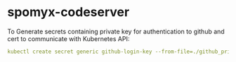 # spomyx-codeserver

To Generate secrets containing private key for authentication to github and cert to communicate with Kubernetes API:

```yaml
kubectl create secret generic github-login-key --from-file=./github_private_key.key
```